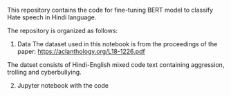 This repository contains the code for fine-tuning BERT model to classify Hate speech in Hindi language.

The repository is organized as follows:
1. Data
The dataset used in this notebook is from the proceedings of the paper: https://aclanthology.org/L18-1226.pdf

The datset consists of Hindi-English mixed code text containing aggression, trolling and cyberbullying.

2. Jupyter notebook with the code

